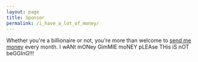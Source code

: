 ```yaml
---
layout: page
title: Sponsor
permalink: /i_have_a_lot_of_money/
---
```


Whether you're a billionaire or not, you're more than welcome to [send me money][github] every month. I wANt mONey GimMIE moNEY pLEAse THis iS nOT beGGInG!!!

[github]: https://github.com/sponsors/SPGoding
